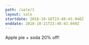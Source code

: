 ```yaml
---
path: /sale/1
layout: sale
startdate: 2018-10-16T23:40:43.948Z
enddate: 2018-10-21T23:40:43.949Z
---
```

<p class='md-center' markdown='1'>
Apple pie + soda 20% off!
</p>
